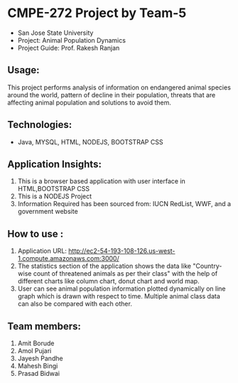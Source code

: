 CMPE-272 Project by Team-5
================

- San Jose State University
- Project: Animal Population Dynamics
- Project Guide: Prof. Rakesh Ranjan

Usage:
-----
This project performs analysis of information on endangered animal species around the world, pattern of decline in their population, threats that are affecting animal population and solutions to avoid them.

Technologies: 
-------------
- Java, MYSQL, HTML, NODEJS, BOOTSTRAP CSS

Application Insights:
---------------------
1. This is a browser based application with user interface in HTML,BOOTSTRAP CSS
2. This is a NODEJS Project
3. Information Required has been sourced from: IUCN RedList, WWF, and a government website

How to use :
--------------------------
1. Application URL: http://ec2-54-193-108-126.us-west-1.compute.amazonaws.com:3000/
2. The statistics section of the application shows the data like "Country-wise count of threatened animals as per their
   class" with the help of different charts like column chart, donut chart and world map. 
3. User can see animal population information plotted dynamically on line graph which is drawn with respect to time.           Multiple animal class data can also be compared with each other. 

Team members:
-------------
1. Amit Borude
2. Amol Pujari
3. Jayesh Pandhe
4. Mahesh Bingi
5. Prasad Bidwai
